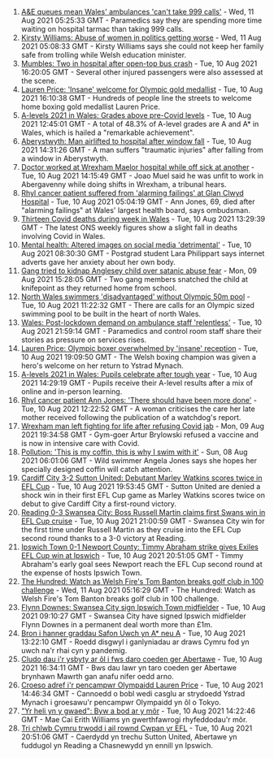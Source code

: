 1. [A&E queues mean Wales' ambulances 'can't take 999 calls'](https://www.bbc.co.uk/news/uk-wales-58161914) - Wed, 11 Aug 2021 05:25:33 GMT - Paramedics say they are spending more time waiting on hospital tarmac than taking 999 calls.
2. [Kirsty Williams: Abuse of women in politics getting worse](https://www.bbc.co.uk/news/uk-wales-politics-58145445) - Wed, 11 Aug 2021 05:08:33 GMT - Kirsty Williams says she could not keep her family safe from trolling while Welsh education minister.
3. [Mumbles: Two in hospital after open-top bus crash](https://www.bbc.co.uk/news/uk-wales-58162245) - Tue, 10 Aug 2021 16:20:05 GMT - Several other injured passengers were also assessed at the scene.
4. [Lauren Price: 'Insane' welcome for Olympic gold medallist](https://www.bbc.co.uk/news/uk-wales-58161854) - Tue, 10 Aug 2021 16:10:38 GMT - Hundreds of people line the streets to welcome home boxing gold medallist Lauren Price.
5. [A-levels 2021 in Wales: Grades above pre-Covid levels](https://www.bbc.co.uk/news/uk-wales-58148512) - Tue, 10 Aug 2021 12:45:01 GMT - A total of 48.3% of A-level grades are A and A* in Wales, which is hailed a "remarkable achievement".
6. [Aberystwyth: Man airlifted to hospital after window fall](https://www.bbc.co.uk/news/uk-wales-58162459) - Tue, 10 Aug 2021 14:31:26 GMT - A man suffers "traumatic injuries" after falling from a window in Aberystwyth.
7. [Doctor worked at Wrexham Maelor hospital while off sick at another](https://www.bbc.co.uk/news/uk-wales-58162239) - Tue, 10 Aug 2021 14:15:49 GMT - Joao Muel said he was unfit to work in Abergavenny while doing shifts in Wrexham, a tribunal hears.
8. [Rhyl cancer patient suffered from 'alarming failings' at Glan Clwyd Hospital](https://www.bbc.co.uk/news/uk-wales-58151073) - Tue, 10 Aug 2021 05:04:19 GMT - Ann Jones, 69, died after "alarming failings" at Wales' largest health board, says ombudsman.
9. [Thirteen Covid deaths during week in Wales](https://www.bbc.co.uk/news/uk-wales-58159703) - Tue, 10 Aug 2021 13:29:39 GMT - The latest ONS weekly figures show a slight fall in deaths involving Covid in Wales.
10. [Mental health: Altered images on social media 'detrimental'](https://www.bbc.co.uk/news/uk-wales-58153556) - Tue, 10 Aug 2021 08:30:30 GMT - Postgrad student Lara Philippart says internet adverts gave her anxiety about her own body.
11. [Gang tried to kidnap Anglesey child over satanic abuse fear](https://www.bbc.co.uk/news/uk-wales-57941016) - Mon, 09 Aug 2021 15:28:05 GMT - Two gang members snatched the child at knifepoint as they returned home from school.
12. [North Wales swimmers 'disadvantaged' without Olympic 50m pool](https://www.bbc.co.uk/news/uk-wales-58156228) - Tue, 10 Aug 2021 11:22:32 GMT - There are calls for an Olympic sized swimming pool to be built in the heart of north Wales.
13. [Wales: Post-lockdown demand on ambulance staff 'relentless'](https://www.bbc.co.uk/news/uk-wales-58166250) - Tue, 10 Aug 2021 21:59:14 GMT - Paramedics and control room staff share their stories as pressure on services rises.
14. [Lauren Price: Olympic boxer overwhelmed by 'insane' reception](https://www.bbc.co.uk/news/uk-wales-58164995) - Tue, 10 Aug 2021 19:09:50 GMT - The Welsh boxing champion was given a hero's welcome on her return to Ystrad Mynach.
15. [A-levels 2021 in Wales: Pupils celebrate after tough year](https://www.bbc.co.uk/news/uk-wales-58162240) - Tue, 10 Aug 2021 14:29:19 GMT - Pupils receive their A-level results after a mix of online and in-person learning.
16. [Rhyl cancer patient Ann Jones: 'There should have been more done'](https://www.bbc.co.uk/news/uk-wales-58158473) - Tue, 10 Aug 2021 12:22:52 GMT - A woman criticises the care her late mother received following the publication of a watchdog's report.
17. [Wrexham man left fighting for life after refusing Covid jab](https://www.bbc.co.uk/news/uk-wales-58152826) - Mon, 09 Aug 2021 19:34:58 GMT - Gym-goer Artur Brylowski refused a vaccine and is now in intensive care with Covid.
18. [Pollution: 'This is my coffin, this is why I swim with it'](https://www.bbc.co.uk/news/uk-wales-58023181) - Sun, 08 Aug 2021 06:01:06 GMT - Wild swimmer Angela Jones says she hopes her specially designed coffin will catch attention.
19. [Cardiff City 3-2 Sutton United: Debutant Marley Watkins scores twice in EFL Cup](https://www.bbc.co.uk/sport/football/58065888) - Tue, 10 Aug 2021 19:53:45 GMT - Sutton United are denied a shock win in their first EFL Cup game as Marley Watkins scores twice on debut to give Cardiff City a first-round victory.
20. [Reading 0-3 Swansea City: Boss Russell Martin claims first Swans win in EFL Cup cruise](https://www.bbc.co.uk/sport/football/58066068) - Tue, 10 Aug 2021 21:00:59 GMT - Swansea City win for the first time under Russell Martin as they cruise into the EFL Cup second round thanks to a 3-0 victory at Reading.
21. [Ipswich Town 0-1 Newport County: Timmy Abraham strike gives Exiles EFL Cup win at Ipswich](https://www.bbc.co.uk/sport/football/58065887) - Tue, 10 Aug 2021 20:51:05 GMT - Timmy Abraham's early goal sees Newport reach the EFL Cup second round at the expense of hosts Ipswich Town.
22. [The Hundred: Watch as Welsh Fire's Tom Banton breaks golf club in 100 challenge](https://www.bbc.co.uk/sport/av/cricket/58106424) - Wed, 11 Aug 2021 05:16:29 GMT - The Hundred: Watch as Welsh Fire's Tom Banton breaks golf club in 100 challenge.
23. [Flynn Downes: Swansea City sign Ipswich Town midfielder](https://www.bbc.co.uk/sport/football/58123529) - Tue, 10 Aug 2021 09:10:27 GMT - Swansea City have signed Ipswich midfielder Flynn Downes in a permanent deal worth more than £1m.
24. [Bron i hanner graddau Safon Uwch yn A* neu A](https://www.bbc.co.uk/newyddion/58156590) - Tue, 10 Aug 2021 13:22:10 GMT - Roedd disgwyl i ganlyniadau ar draws Cymru fod yn uwch na'r rhai cyn y pandemig.
25. [Cludo dau i'r ysbyty ar ôl i fws daro coeden ger Abertawe](https://www.bbc.co.uk/newyddion/58161667) - Tue, 10 Aug 2021 16:34:11 GMT - Bws dau lawr yn taro coeden ger Abertawe brynhawn Mawrth gan anafu nifer oedd arno.
26. [Croeso adref i'r pencampwr Olympaidd Lauren Price](https://www.bbc.co.uk/newyddion/58161844) - Tue, 10 Aug 2021 14:46:34 GMT - Cannoedd o bobl wedi casglu ar strydoedd Ystrad Mynach i groesawu'r pencampwr Olympaidd yn ôl o Tokyo.
27. ["Yr heli yn y gwaed": Byw a bod ar y môr](https://www.bbc.co.uk/newyddion/58159182) - Tue, 10 Aug 2021 14:22:46 GMT - Mae Cai Erith Williams yn gwerthfawrogi rhyfeddodau'r môr.
28. [Tri chlwb Cymru trwodd i ail rownd Cwpan yr EFL](https://www.bbc.co.uk/newyddion/58163676) - Tue, 10 Aug 2021 20:51:06 GMT - Caerdydd yn trechu Sutton United, Abertawe yn fuddugol yn Reading a Chasnewydd yn ennill yn Ipswich.

